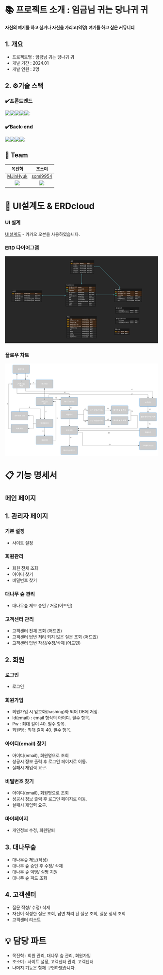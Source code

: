 
# 📚 프로젝트 소개 : 임금님 귀는 당나귀 귀
**자신의 얘기를 하고 싶거나 자신을 가리고(익명) 얘기를 하고 싶은 커뮤니티**

## 1. 개요
- 프로젝트명 : 임금님 귀는 당나귀 귀
- 개발 기간 : 2024.01
- 개발 인원 : 2명

## 2. ⚙️기술 스택
### ✔️프론트엔드
<img src="https://img.shields.io/badge/React-61DAFB?style=for-the-badge&logo=React&logoColor=black"><img src="https://img.shields.io/badge/Css-1572B6?style=for-the-badge&logo=Css&logoColor=white"><img src="https://img.shields.io/badge/node.js-339933?style=for-the-badge&logo=Node.js&logoColor=white"><img src="https://img.shields.io/badge/javascript-F7DF1E?style=for-the-badge&logo=javascript&logoColor=black"><img src="https://img.shields.io/badge/html5-E34F26?style=for-the-badge&logo=html5&logoColor=white">
### ✔️Back-end
<img src="https://img.shields.io/badge/java-007396?style=for-the-badge&logo=java&logoColor=white"><img src="https://img.shields.io/badge/Spring-6DB33F?style=for-the-badge&logo=Spring&logoColor=green"><img src="https://img.shields.io/badge/Spring Boot-6DB33F?style=for-the-badge&logo=Spring Boot&logoColor=yellow"><img src="https://img.shields.io/badge/oracle-F80000?style=for-the-badge&logo=oracle&logoColor=white">

## 🦹‍ Team
|목진혁|조소미|
|:---:|:---:|
|[MJinHyuk](https://github.com/MJinHyuk)|[somi9954](https://github.com/somi9954)|
|![](https://avatars.githubusercontent.com/u/147026593?v=4)|![](https://avatars.githubusercontent.com/u/137499604?v=4)|
# 📜 UI설계도 & ERDcloud

### UI 설계
[UI설계도](https://ovenapp.io/view/KhSbBScGvstrv5EjFvRovhfeEKN5ROvK/L2kPB) - 카카오 오븐을 사용하였습니다.

### ERD 다이어그램 
![ERD그램](/images/ERD.png)

### 플로우 차트
![플로우차트](/images/플로우%20차트.png)

# 📋 기능 명세서
## 메인 페이지


## 1. 관리자 페이지
### 기본 설정
- 사이트 설정

### 회원관리
- 회원 전체 조회
- 아이디 찾기
- 비밀번호 찾기

### 대나무 숲 관리
- 대나무숲 제보 승인 / 거절(어드민)

### 고객센터 관리
- 고객센터 전체 조회 (어드민)
- 고객센터 답변 처리 되지 않은 질문 조회 (어드민)
- 고객센터 답변 작성/수정/삭제 (어드민)

## 2. 회원
### 로그인
- 로그인
### 회원가입
- 회원가입 시 암호화(hashing)화 되어 DB에 저장.
- Id(email) : email 형식의 아이디. 필수 항목.
- Pw : 최대 길이 40. 필수 항목.
- 회원명 : 최대 길이 40. 필수 항목.

### 아이디(email) 찾기
- 아이디(email), 회원명으로 조회
- 성공시 정보 출력 후 로그인 페이지로 이동.
- 실패시 재입력 요구.

### 비밀번호 찾기
- 아이디(email), 회원명으로 조회
- 성공시 정보 출력 후 로그인 페이지로 이동.
- 실패시 재입력 요구.

### 마이페이지
- 개인정보 수정, 회원탈퇴

## 3. 대나무숲
- 대나무숲 제보(작성)
- 대나무 숲 승인 후 수정/ 삭제
- 대나무 숲 익명/ 실명 지원
- 대나무 숲 피드 조회

## 4. 고객센터
- 질문 작성/ 수정/ 삭제
- 자신이 작성한 질문 조회, 답변 처리 된 질문 조회, 질문 상세 조회
- 고객센터 리스트

# 💡 담당 파트
- 목진혁 : 회원 관리, 대나무 숲 관리, 회원가입 
- 조소미 : 사이트 설정, 고객센터 관리, 고객센터
- 나머지 기능은 함께 구현하였습니다.